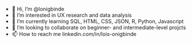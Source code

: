 - 👋 Hi, I’m @lonigbinde
- 👀 I’m interested in UX research and data analysis
- 🌱 I’m currently learning SQL, HTML, CSS, JSON, R, Python, Javascript
- 💞️ I’m looking to collaborate on beginner- and intermediate-level projcts
- 📫 How to reach me linkedin.com/in/lois-onigbinde

<!---
lonigbinde/lonigbinde is a ✨ special ✨ repository because its `README.md` (this file) appears on your GitHub profile.
You can click the Preview link to take a look at your changes.
--->
